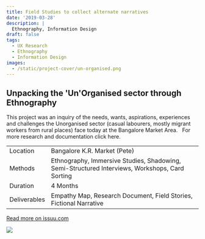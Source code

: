 ```yaml
---
title: Field Studies to collect alternate narratives
date: '2019-03-28'
description: |
  Ethnography, Information Design
draft: false
tags:
  - UX Research
  - Ethnography
  - Information Design
images:
  - /static/project-cover/un-organised.png
---
```


## Unpacking the 'Un'Organised sector through Ethnography

This project was an inquiry of the needs, wants, aspirations, experiences and challenges the Unorganised sector (casual labourers, mostly migrant workers from rural places) face today at the Bangalore Market Area.  
For more research and documentation click here.

|              |                                                                                                |
| ------------ | ---------------------------------------------------------------------------------------------- |
| Location     | Bangalore K.R. Market (Pete)                                                                   |
| Methods      | Ethnography, Immersive Studies, Shadowing, Semi-Structured Interviews, Workshops, Card Sorting |
| Duration     | 4 Months                                                                                       |
| Deliverables | Empathy Map, Research Document, Field Stories, Fictional Narrative                             |

[Read more on issuu.com](https://issuu.com/nid410/docs/beedi_badi_vyapaari_illustartions)

[![](/static/projects/un-organised/un-organised.jpeg)](https://issuu.com/nid410/docs/beedi_badi_vyapaari_illustartions)
